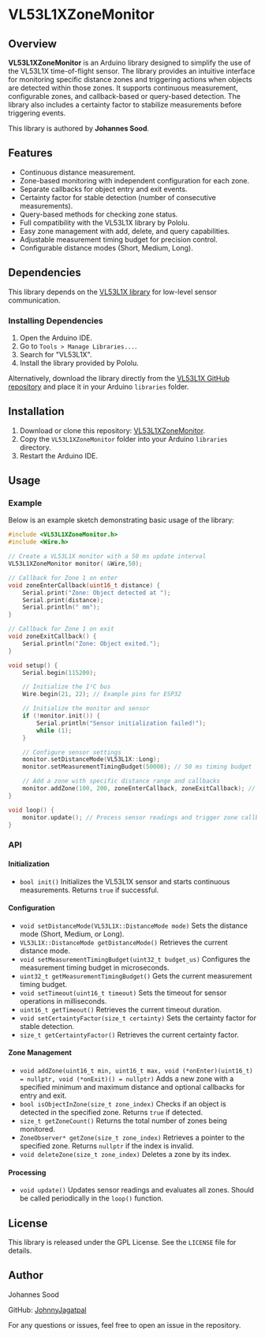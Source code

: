 # VL53L1XZoneMonitor

## Overview
**VL53L1XZoneMonitor** is an Arduino library designed to simplify the use of the VL53L1X time-of-flight sensor. The library provides an intuitive interface for monitoring specific distance zones and triggering actions when objects are detected within those zones. It supports continuous measurement, configurable zones, and callback-based or query-based detection. The library also includes a certainty factor to stabilize measurements before triggering events.

This library is authored by **Johannes Sood**.

## Features
- Continuous distance measurement.
- Zone-based monitoring with independent configuration for each zone.
- Separate callbacks for object entry and exit events.
- Certainty factor for stable detection (number of consecutive measurements).
- Query-based methods for checking zone status.
- Full compatibility with the VL53L1X library by Pololu.
- Easy zone management with add, delete, and query capabilities.
- Adjustable measurement timing budget for precision control.
- Configurable distance modes (Short, Medium, Long).

## Dependencies
This library depends on the [VL53L1X library](https://github.com/pololu/vl53l1x-arduino) for low-level sensor communication.

### Installing Dependencies
1. Open the Arduino IDE.
2. Go to `Tools > Manage Libraries...`.
3. Search for "VL53L1X".
4. Install the library provided by Pololu.

Alternatively, download the library directly from the [VL53L1X GitHub repository](https://github.com/pololu/vl53l1x-arduino) and place it in your Arduino `libraries` folder.

## Installation
1. Download or clone this repository: [VL53L1XZoneMonitor](https://github.com/JohnnyJagatpal/VL53L1XZoneMonitor).
2. Copy the `VL53L1XZoneMonitor` folder into your Arduino `libraries` directory.
3. Restart the Arduino IDE.

## Usage

### Example
Below is an example sketch demonstrating basic usage of the library:

```cpp
#include <VL53L1XZoneMonitor.h>
#include <Wire.h>

// Create a VL53L1X monitor with a 50 ms update interval
VL53L1XZoneMonitor monitor( &Wire,50);

// Callback for Zone 1 on enter
void zoneEnterCallback(uint16_t distance) {
    Serial.print("Zone: Object detected at ");
    Serial.print(distance);
    Serial.println(" mm");
}

// Callback for Zone 1 on exit
void zoneExitCallback() {
    Serial.println("Zone: Object exited.");
}

void setup() {
    Serial.begin(115200);

    // Initialize the I²C bus
    Wire.begin(21, 22); // Example pins for ESP32

    // Initialize the monitor and sensor
    if (!monitor.init()) {
        Serial.println("Sensor initialization failed!");
        while (1);
    }

    // Configure sensor settings
    monitor.setDistanceMode(VL53L1X::Long);
    monitor.setMeasurementTimingBudget(50000); // 50 ms timing budget

    // Add a zone with specific distance range and callbacks
    monitor.addZone(100, 200, zoneEnterCallback, zoneExitCallback); // Zone: 100 mm to 200 mm
}

void loop() {
    monitor.update(); // Process sensor readings and trigger zone callbacks
}
```

### API
#### Initialization
- `bool init()`
  Initializes the VL53L1X sensor and starts continuous measurements. Returns `true` if successful.

#### Configuration
- `void setDistanceMode(VL53L1X::DistanceMode mode)`
  Sets the distance mode (Short, Medium, or Long).
- `VL53L1X::DistanceMode getDistanceMode()`
  Retrieves the current distance mode.
- `void setMeasurementTimingBudget(uint32_t budget_us)`
  Configures the measurement timing budget in microseconds.
- `uint32_t getMeasurementTimingBudget()`
  Gets the current measurement timing budget.
- `void setTimeout(uint16_t timeout)`
  Sets the timeout for sensor operations in milliseconds.
- `uint16_t getTimeout()`
  Retrieves the current timeout duration.
- `void setCertaintyFactor(size_t certainty)`
  Sets the certainty factor for stable detection.
- `size_t getCertaintyFactor()`
  Retrieves the current certainty factor.

#### Zone Management
- `void addZone(uint16_t min, uint16_t max, void (*onEnter)(uint16_t) = nullptr, void (*onExit)() = nullptr)`
  Adds a new zone with a specified minimum and maximum distance and optional callbacks for entry and exit.
- `bool isObjectInZone(size_t zone_index)`
  Checks if an object is detected in the specified zone. Returns `true` if detected.
- `size_t getZoneCount()`
  Returns the total number of zones being monitored.
- `ZoneObserver* getZone(size_t zone_index)`
  Retrieves a pointer to the specified zone. Returns `nullptr` if the index is invalid.
- `void deleteZone(size_t zone_index)`
  Deletes a zone by its index.

#### Processing
- `void update()`
  Updates sensor readings and evaluates all zones. Should be called periodically in the `loop()` function.

## License
This library is released under the GPL License. See the `LICENSE` file for details.

## Author
Johannes Sood

GitHub: [JohnnyJagatpal](https://github.com/JohnnyJagatpal/VL53L1XZoneMonitor)

For any questions or issues, feel free to open an issue in the repository.
